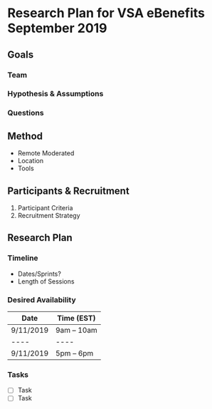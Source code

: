 # Research Plan for VSA eBenefits September 2019
## Goals
### Team
### Hypothesis & Assumptions
### Questions
## Method
* Remote Moderated
* Location
* Tools
## Participants & Recruitment
1. Participant Criteria
2. Recruitment Strategy
## Research Plan
### Timeline
* Dates/Sprints?
* Length of Sessions
### Desired Availability
Date | Time (EST)
---- | ----
9/11/2019 | 9am – 10am
---- | ----
9/11/2019 | 5pm – 6pm
### Tasks
- [ ] Task
- [ ] Task
